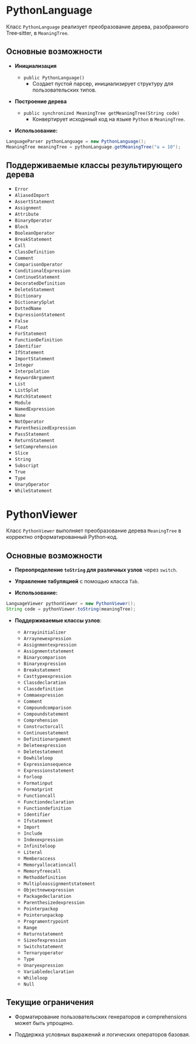 # PythonLanguage

Класс `PythonLanguage` реализует преобразование дерева, разобранного Tree‑sitter, в `MeaningTree`.

## Основные возможности

- **Инициализация**
  - `public PythonLanguage()`
    - Создает пустой парсер, инициализирует структуру для пользовательских типов.
- **Построение дерева**
  - `public synchronized MeaningTree getMeaningTree(String code)`
    - Конвертирует исходнный код на языке `Python` в `MeaningTree`.

- **Использование:**
```java
LanguageParser pythonLanguage = new PythonLanguage();
MeaningTree meaningTree = pythonLanguage.getMeaningTree("a = 10");
```

## Поддерживаемые классы результирующего дерева

- `Error`
- `AliasedImport`
- `AssertStatement`
- `Assignment`
- `Attribute`
- `BinaryOperator`
- `Block`
- `BooleanOperator`
- `BreakStatement`
- `Call`
- `ClassDefinition`
- `Comment`
- `ComparisonOperator`
- `ConditionalExpression`
- `ContinueStatement`
- `DecoratedDefinition`
- `DeleteStatement`
- `Dictionary`
- `DictionarySplat`
- `DottedName`
- `ExpressionStatement`
- `False`
- `Float`
- `ForStatement`
- `FunctionDefinition`
- `Identifier`
- `IfStatement`
- `ImportStatement`
- `Integer`
- `Interpolation`
- `KeywordArgument`
- `List`
- `ListSplat`
- `MatchStatement`
- `Module`
- `NamedExpression`
- `None`
- `NotOperator`
- `ParenthesizedExpression`
- `PassStatement`
- `ReturnStatement`
- `SetComprehension`
- `Slice`
- `String`
- `Subscript`
- `True`
- `Type`
- `UnaryOperator`
- `WhileStatement`


# PythonViewer

Класс `PythonViewer` выполняет преобразование дерева `MeaningTree` в корректно отформатированный Python‑код.

## Основные возможности

- **Переопределение `toString` для различных узлов** через `switch`.

- **Управление табуляцией** с помощью класса `Tab`.

- **Использование:**
```java
LanguageViewer pythonViewer = new PythonViewer();
String code = pythonViewer.toString(meaningTree);
```

- **Поддерживаемые классы узлов**:

  - `Arrayinitializer`
  - `Arraynewexpression`
  - `Assignmentexpression`
  - `Assignmentstatement`
  - `Binarycomparison`
  - `Binaryexpression`
  - `Breakstatement`
  - `Casttypeexpression`
  - `Classdeclaration`
  - `Classdefinition`
  - `Commaexpression`
  - `Comment`
  - `Compoundcomparison`
  - `Compoundstatement`
  - `Comprehension`
  - `Constructorcall`
  - `Continuestatement`
  - `Definitionargument`
  - `Deleteexpression`
  - `Deletestatement`
  - `Dowhileloop`
  - `Expressionsequence`
  - `Expressionstatement`
  - `Forloop`
  - `Formatinput`
  - `Formatprint`
  - `Functioncall`
  - `Functiondeclaration`
  - `Functiondefinition`
  - `Identifier`
  - `Ifstatement`
  - `Import`
  - `Include`
  - `Indexexpression`
  - `Infiniteloop`
  - `Literal`
  - `Memberaccess`
  - `Memoryallocationcall`
  - `Memoryfreecall`
  - `Methoddefinition`
  - `Multipleassignmentstatement`
  - `Objectnewexpression`
  - `Packagedeclaration`
  - `Parenthesizedexpression`
  - `Pointerpackop`
  - `Pointerunpackop`
  - `Programentrypoint`
  - `Range`
  - `Returnstatement`
  - `Sizeofexpression`
  - `Switchstatement`
  - `Ternaryoperator`
  - `Type`
  - `Unaryexpression`
  - `Variabledeclaration`
  - `Whileloop`
  - `Null`

## Текущие ограничения

- Форматирование пользовательских генераторов и comprehensions может быть упрощено.

- Поддержка условных выражений и логических операторов базовая.
